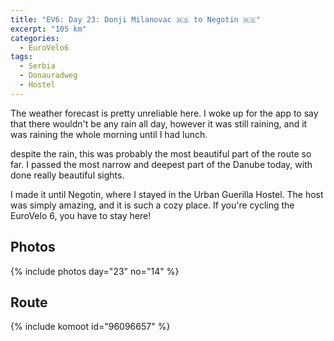 ```yaml
---
title: "EV6: Day 23: Donji Milanovac 🇷🇸 to Negotin 🇷🇸"
excerpt: "105 km"
categories:
  - EuroVelo6
tags:
  - Serbia
  - Donauradweg
  - Hostel
---
```


The weather forecast is pretty unreliable here. I woke up for the app to say that there wouldn't be any rain all day, however it was still raining, and it was raining the whole morning until I had lunch.

despite the rain, this was probably the most beautiful part of the route so far. I passed the most narrow and deepest part of the Danube today, with done really beautiful sights.

I made it until Negotin, where I stayed in the Urban Guerilla Hostel. The host was simply amazing, and it is such a cozy place. If you're cycling the EuroVelo 6, you have to stay here!

## Photos

{% include photos day="23" no="14" %}

## Route
{% include komoot id="96096657" %}
